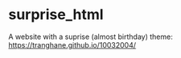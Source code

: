 # surprise_html
A website with a suprise (almost birthday) theme: https://tranghane.github.io/10032004/   
 
 <!-- Deadline: 10/03/2004 --> 
 
 
  
 
 
 
 










  
 
 
 
 
 
    
    
    
 
 
 
 
 
 
 
 
 

